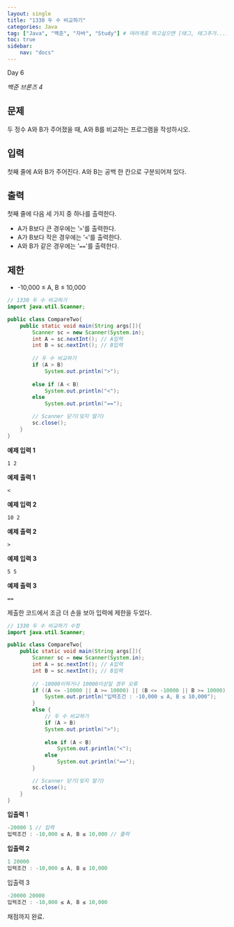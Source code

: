 ```yaml
---
layout: single
title: "1330 두 수 비교하기"
categories: Java
tag: ["Java", "백준", "자바", "Study"] # 여러개로 하고싶으면 [태그, 태그추가...]
toc: true
sidebar:
    nav: "docs"
---
```


Day 6

*백준 브론즈 4*

## 문제

두 정수 A와 B가 주어졌을 때, A와 B를 비교하는 프로그램을 작성하시오.


## 입력

첫째 줄에 A와 B가 주어진다. A와 B는 공백 한 칸으로 구분되어져 있다.


## 출력

첫째 줄에 다음 세 가지 중 하나를 출력한다.

- A가 B보다 큰 경우에는 '`>`'를 출력한다.
- A가 B보다 작은 경우에는 '`<`'를 출력한다.
- A와 B가 같은 경우에는 '`==`'를 출력한다.



## 제한

- -10,000 ≤ A, B ≤ 10,000



```java
// 1330 두 수 비교하기 
import java.util.Scanner;

public class CompareTwo{
    public static void main(String args[]){
        Scanner sc = new Scanner(System.in);
        int A = sc.nextInt(); // A입력
        int B = sc.nextInt(); // B입력
        
        // 두 수 비교하기
        if (A > B)
            System.out.println(">");
        
        else if (A < B)
            System.out.println("<");
        else 
            System.out.println("==");

        // Scanner 닫기(잊지 말기)
        sc.close();
    }
}
```





**예제 입력 1**

```
1 2
```

**예제 출력 1**

```
<
```



**예제 입력 2**

```
10 2
```

**예제 출력 2**

```
>
```



**예제 입력 3**

```
5 5
```

**예제 출력 3**

```
==
```





제출한 코드에서 조금 더 손을 보아 입력에 제한을 두었다. 

```java
// 1330 두 수 비교하기 수정
import java.util.Scanner;

public class CompareTwo{
    public static void main(String args[]){
        Scanner sc = new Scanner(System.in);
        int A = sc.nextInt(); // A입력
        int B = sc.nextInt(); // B입력
        
        // -10000이하거나 10000이상일 경우 오류
        if ((A <= -10000 || A >= 10000) || (B <= -10000 || B >= 10000)){
            System.out.println("입력조건 : -10,000 ≤ A, B ≤ 10,000");
        }
        else {
            // 두 수 비교하기
            if (A > B)
            System.out.println(">");
            
            else if (A < B)
                System.out.println("<");
            else 
                System.out.println("==");
        }

        // Scanner 닫기(잊지 말기)
        sc.close();
    }
}
```

**입출력** 1

```java
-20000 1 // 입력
입력조건 : -10,000 ≤ A, B ≤ 10,000 // 출력
```

**입출력 2**

```java
1 20000
입력조건 : -10,000 ≤ A, B ≤ 10,000
```

입출력 3

```java
-20000 20000
입력조건 : -10,000 ≤ A, B ≤ 10,000
```





채점까지 완료.
